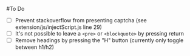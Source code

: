 #To Do

- [ ] Prevent stackoverflow from presenting captcha (see extension/js/injectScript.js line 29)
- [ ] It's not possible to leave a `<pre>` or `<blockquote>` by pressing return
- [ ] Remove headings by pressing the "H" button (currently only toggle between h1/h2)